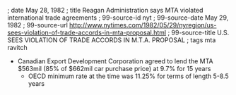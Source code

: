 ; date May 28, 1982
; title Reagan Administration says MTA violated international trade agreements
; 99-source-id nyt
; 99-source-date May 29, 1982
; 99-source-url http://www.nytimes.com/1982/05/29/nyregion/us-sees-violation-of-trade-accords-in-mta-proposal.html
; 99-source-title U.S. SEES VIOLATION OF TRADE ACCORDS IN M.T.A. PROPOSAL
; tags mta ravitch

- Canadian Export Development Corporation agreed to lend the MTA $563mil (85% of $662mil car purchase price) at 9.7% for 15 years
  - OECD minimum rate at the time was 11.25% for terms of length 5-8.5 years
